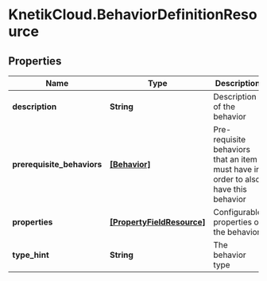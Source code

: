 # KnetikCloud.BehaviorDefinitionResource

## Properties
Name | Type | Description | Notes
------------ | ------------- | ------------- | -------------
**description** | **String** | Description of the behavior | [optional] 
**prerequisite_behaviors** | [**[Behavior]**](Behavior.md) | Pre-requisite behaviors that an item must have in order to also have this behavior | [optional] 
**properties** | [**[PropertyFieldResource]**](PropertyFieldResource.md) | Configurable properties of the behavior | 
**type_hint** | **String** | The behavior type | 


